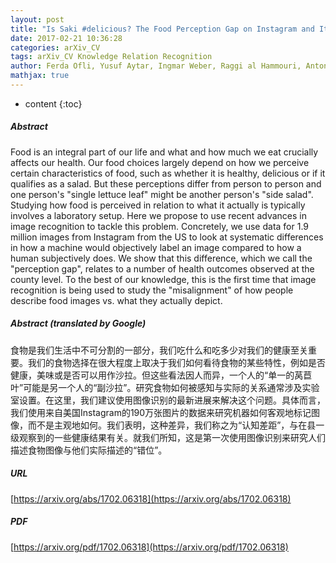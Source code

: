 ```yaml
---
layout: post
title: "Is Saki #delicious? The Food Perception Gap on Instagram and Its Relation to Health"
date: 2017-02-21 10:36:28
categories: arXiv_CV
tags: arXiv_CV Knowledge Relation Recognition
author: Ferda Ofli, Yusuf Aytar, Ingmar Weber, Raggi al Hammouri, Antonio Torralba
mathjax: true
---
```


* content
{:toc}

##### Abstract
Food is an integral part of our life and what and how much we eat crucially affects our health. Our food choices largely depend on how we perceive certain characteristics of food, such as whether it is healthy, delicious or if it qualifies as a salad. But these perceptions differ from person to person and one person's "single lettuce leaf" might be another person's "side salad". Studying how food is perceived in relation to what it actually is typically involves a laboratory setup. Here we propose to use recent advances in image recognition to tackle this problem. Concretely, we use data for 1.9 million images from Instagram from the US to look at systematic differences in how a machine would objectively label an image compared to how a human subjectively does. We show that this difference, which we call the "perception gap", relates to a number of health outcomes observed at the county level. To the best of our knowledge, this is the first time that image recognition is being used to study the "misalignment" of how people describe food images vs. what they actually depict.

##### Abstract (translated by Google)
食物是我们生活中不可分割的一部分，我们吃什么和吃多少对我们的健康至关重要。我们的食物选择在很大程度上取决于我们如何看待食物的某些特性，例如是否健康，美味或是否可以用作沙拉。但这些看法因人而异，一个人的“单一的莴苣叶”可能是另一个人的“副沙拉”。研究食物如何被感知与实际的关系通常涉及实验室设置。在这里，我们建议使用图像识别的最新进展来解决这个问题。具体而言，我们使用来自美国Instagram的190万张图片的数据来研究机器如何客观地标记图像，而不是主观地如何。我们表明，这种差异，我们称之为“认知差距”，与在县一级观察到的一些健康结果有关。就我们所知，这是第一次使用图像识别来研究人们描述食物图像与他们实际描述的“错位”。

##### URL
[https://arxiv.org/abs/1702.06318](https://arxiv.org/abs/1702.06318)

##### PDF
[https://arxiv.org/pdf/1702.06318](https://arxiv.org/pdf/1702.06318)

